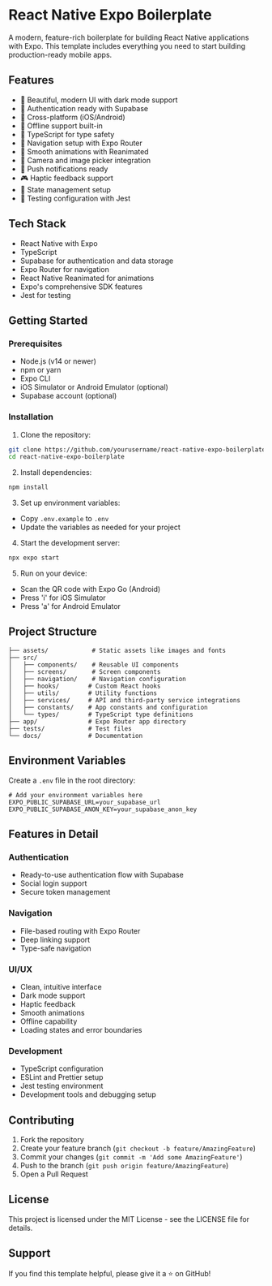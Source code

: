 # React Native Expo Boilerplate

A modern, feature-rich boilerplate for building React Native applications with Expo. This template includes everything you need to start building production-ready mobile apps.

## Features

- 🎨 Beautiful, modern UI with dark mode support
- 🔐 Authentication ready with Supabase
- 📱 Cross-platform (iOS/Android)
- 🔄 Offline support built-in
- 🎯 TypeScript for type safety
- 📍 Navigation setup with Expo Router
- 💫 Smooth animations with Reanimated
- 📸 Camera and image picker integration
- 🔔 Push notifications ready
- 🎮 Haptic feedback support
- 🔄 State management setup
- 🧪 Testing configuration with Jest

## Tech Stack

- React Native with Expo
- TypeScript
- Supabase for authentication and data storage
- Expo Router for navigation
- React Native Reanimated for animations
- Expo's comprehensive SDK features
- Jest for testing

## Getting Started

### Prerequisites

- Node.js (v14 or newer)
- npm or yarn
- Expo CLI
- iOS Simulator or Android Emulator (optional)
- Supabase account (optional)

### Installation

1. Clone the repository:
```bash
git clone https://github.com/yourusername/react-native-expo-boilerplate.git
cd react-native-expo-boilerplate
```

2. Install dependencies:
```bash
npm install
```

3. Set up environment variables:
- Copy `.env.example` to `.env`
- Update the variables as needed for your project

4. Start the development server:
```bash
npx expo start
```

5. Run on your device:
- Scan the QR code with Expo Go (Android)
- Press 'i' for iOS Simulator
- Press 'a' for Android Emulator

## Project Structure

```
├── assets/            # Static assets like images and fonts
├── src/
│   ├── components/    # Reusable UI components
│   ├── screens/       # Screen components
│   ├── navigation/    # Navigation configuration
│   ├── hooks/        # Custom React hooks
│   ├── utils/        # Utility functions
│   ├── services/     # API and third-party service integrations
│   ├── constants/    # App constants and configuration
│   └── types/        # TypeScript type definitions
├── app/              # Expo Router app directory
├── tests/            # Test files
└── docs/             # Documentation
```

## Environment Variables

Create a `.env` file in the root directory:
```
# Add your environment variables here
EXPO_PUBLIC_SUPABASE_URL=your_supabase_url
EXPO_PUBLIC_SUPABASE_ANON_KEY=your_supabase_anon_key
```

## Features in Detail

### Authentication
- Ready-to-use authentication flow with Supabase
- Social login support
- Secure token management

### Navigation
- File-based routing with Expo Router
- Deep linking support
- Type-safe navigation

### UI/UX
- Clean, intuitive interface
- Dark mode support
- Haptic feedback
- Smooth animations
- Offline capability
- Loading states and error boundaries

### Development
- TypeScript configuration
- ESLint and Prettier setup
- Jest testing environment
- Development tools and debugging setup

## Contributing

1. Fork the repository
2. Create your feature branch (`git checkout -b feature/AmazingFeature`)
3. Commit your changes (`git commit -m 'Add some AmazingFeature'`)
4. Push to the branch (`git push origin feature/AmazingFeature`)
5. Open a Pull Request

## License

This project is licensed under the MIT License - see the LICENSE file for details.

## Support

If you find this template helpful, please give it a ⭐️ on GitHub!
